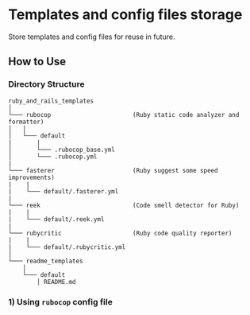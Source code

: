 # Templates and config files storage

Store templates and config files for reuse in future.

## **How to Use**

### **Directory Structure**
```
ruby_and_rails_templates
│
└─── rubocop                       (Ruby static code analyzer and formatter)
│   │
│   └─── default
|       |
│       └─── .rubocop_base.yml
│       └─── .rubocop.yml
|
└─── fasterer                      (Ruby suggest some speed improvements)
|    |
|    └─── default/.fasterer.yml
|
└─── reek                          (Code smell detector for Ruby)
|    |
|    └─── default/.reek.yml
|
└─── rubycritic                    (Ruby code quality reporter)
|    |
|    └─── default/.rubycritic.yml
│
└─── readme_templates
    │
    └─── default
        │ README.md
```
### 1) **Using `rubocop` config file**

